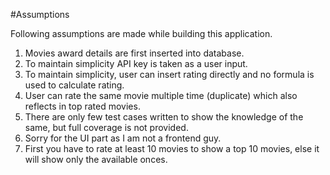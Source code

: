 #Assumptions

Following assumptions are made while building this application.

1.  Movies award details are first inserted into database.
2.  To maintain simplicity API key is taken as a user input.
3.  To maintain simplicity, user can insert rating directly and no formula is used to calculate rating.
4.  User can rate the same movie multiple time (duplicate) which also reflects in top rated movies.
5.  There are only few test cases written to show the knowledge of the same, but full coverage is not provided.
6.  Sorry for the UI part as I am not a frontend guy.
7.  First you have to rate at least 10 movies to show a top 10 movies, else it will show only the available onces.
